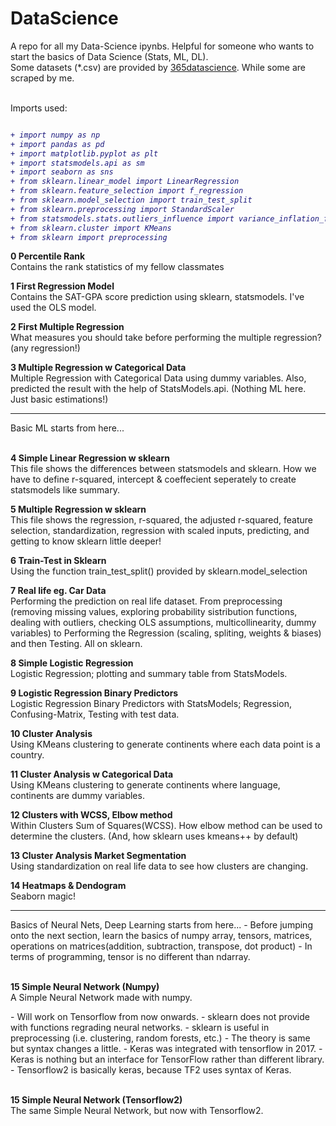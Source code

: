 # DataScience
A repo for all my Data-Science ipynbs. Helpful for someone who wants to start the basics of Data Science (Stats, ML, DL). <br>
Some datasets (*.csv) are provided by [365datascience]. While some are scraped by me.<br><br>

Imports used:
<i>
```diff

+ import numpy as np
+ import pandas as pd
+ import matplotlib.pyplot as plt
+ import statsmodels.api as sm
+ import seaborn as sns
+ from sklearn.linear_model import LinearRegression
+ from sklearn.feature_selection import f_regression
+ from sklearn.model_selection import train_test_split
+ from sklearn.preprocessing import StandardScaler
+ from statsmodels.stats.outliers_influence import variance_inflation_factor
+ from sklearn.cluster import KMeans
+ from sklearn import preprocessing
```
</i>  

<b>0 Percentile Rank</b><br>
Contains the rank statistics of my fellow classmates

<b>1 First Regression Model</b><br>
Contains the SAT-GPA score prediction using sklearn, statsmodels. I've used the OLS model.

<b>2 First Multiple Regression</b><br>
What measures you should take before performing the multiple regression? (any regression!)

<b>3 Multiple Regression w Categorical Data</b><br>
Multiple Regression with Categorical Data using dummy variables. Also, predicted the result with the help of StatsModels.api.
(Nothing ML here. Just basic estimations!)

<hr>
Basic ML starts from here...
<br><br>

<b>4 Simple Linear Regression w sklearn</b><br>
This file shows the differences between statsmodels and sklearn. How we have to define r-squared, intercept & coeffecient seperately to create statsmodels like summary.

<b>5 Multiple Regression w sklearn</b><br>
This file shows the regression, r-squared, the adjusted r-squared, feature selection, standardization, regression with scaled inputs, predicting, and getting to know sklearn little deeper!

<b>6 Train-Test in Sklearn</b><br>
Using the function train_test_split() provided by sklearn.model_selection

<b>7 Real life eg. Car Data</b><br>
Performing the prediction on real life dataset. From preprocessing (removing missing values, exploring probability sistribution functions, dealing with outliers, checking OLS assumptions, multicollinearity, dummy variables) 
to Performing the Regression (scaling, spliting, weights & biases) and then Testing. All on sklearn.

<b>8 Simple Logistic Regression</b><br>
Logistic Regression; plotting and summary table from StatsModels.

<b>9 Logistic Regression Binary Predictors</b><br>
Logistic Regression Binary Predictors with StatsModels; Regression, Confusing-Matrix, Testing with test data.

<b>10 Cluster Analysis</b><br>
Using KMeans clustering to generate continents where each data point is a country.

<b>11 Cluster Analysis w Categorical Data</b><br>
Using KMeans clustering to generate continents where language, continents are dummy variables.

<b>12 Clusters with WCSS, Elbow method</b><br>
Within Clusters Sum of Squares(WCSS). How elbow method can be used to determine the clusters. (And, how sklearn uses kmeans++ by default)

<b>13 Cluster Analysis Market Segmentation</b><br>
Using standardization on real life data to see how clusters are changing.

<b>14 Heatmaps & Dendogram</b><br>
Seaborn magic! 

<hr>
Basics of Neural Nets, Deep Learning starts from here...
- Before jumping onto the next section, learn the basics of numpy array, tensors, matrices, operations on matrices(addition, subtraction, transpose, dot product)
- In terms of programming, tensor is no different than ndarray.
<br><br>

<b>15 Simple Neural Network (Numpy)</b><br>
A Simple Neural Network made with numpy.

\- Will work on Tensorflow from now onwards. 
\- sklearn does not provide with functions regrading neural networks. 
\- sklearn is useful in preprocessing (i.e. clustering, random forests, etc.) 
\- The theory is same but syntax changes a little.
\- Keras was integrated with tensorflow in 2017. 
\- Keras is nothing but an interface for TensorFlow rather than different library.
\- Tensorflow2 is basically keras, because TF2 uses syntax of Keras.
<br><br>

<b>15 Simple Neural Network (Tensorflow2)</b><br>
The same Simple Neural Network, but now with Tensorflow2.


[365datascience]: https://365datascience.com/ 
